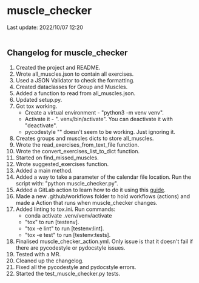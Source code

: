 # muscle_checker
Last update: 2022/10/07 12:20
<br><br>

## Changelog for muscle_checker

1. Created the project and README.
2. Wrote all_muscles.json to contain all exercises.
3. Used a JSON Validator to check the formatting.
4. Created dataclasses for Group and Muscles.
5. Added a function to read from all_muscles.json.
6. Updated setup.py.
7. Got tox working.
    - Create a virtual environment - "python3 -m venv venv".
    - Activate it - ". venv/bin/activate". You can deactivate it with "deactivate".
    - pycodestyle "\" doesn't seem to be working. Just ignoring it.
8. Creates groups and muscles dicts to store all_muscles.
9. Wrote the read_exercises_from_text_file function.
10. Wrote the convert_exercises_list_to_dict function.
11. Started on find_missed_muscles.
12. Wrote suggested_exercises function.
13. Added a main method.
14. Added a way to take a parameter of the calendar file location. Run the script with: "python muscle_checker.py".
15. Added a GitLab action to learn how to do it using this <a href="https://docs.github.com/en/actions/learn-github-actions/understanding-github-actions" target="_blank">guide</a>.
16. Made a new .github/workflows folder to hold workflows (actions) and made a Action that runs when muscle_checker changes.
17. Added linting to tox.ini. Run commands:
    - conda activate .venv/venv/activate
    - "tox" to run [testenv].
    - "tox -e lint" to run [testenv:lint].
    - "tox -e test" to run [testenv:tests].
18. Finalised muscle_checker_action.yml. Only issue is that it doesn't fail if there are pycodestyle or pydocstyle issues.
19. Tested with a MR.
20. Cleaned up the changelog.
21. Fixed all the pycodestyle and pydocstyle errors.
22. Started the test_muscle_checker.py tests.

